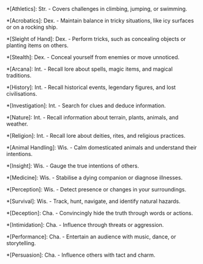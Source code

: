 *[Athletics]: Str. - Covers challenges in climbing, jumping, or swimming.

*[Acrobatics]: Dex. - Maintain balance in tricky situations, like icy surfaces or on a rocking ship.

*[Sleight of Hand]: Dex. - Perform tricks, such as concealing objects or planting items on others.

*[Stealth]: Dex. - Conceal yourself from enemies or move unnoticed.

*[Arcana]: Int. - Recall lore about spells, magic items, and magical traditions.

*[History]: Int. - Recall historical events, legendary figures, and lost civilisations.

*[Investigation]: Int. - Search for clues and deduce information.

*[Nature]: Int. - Recall information about terrain, plants, animals, and weather.

*[Religion]: Int. - Recall lore about deities, rites, and religious practices.

*[Animal Handling]: Wis. - Calm domesticated animals and understand their intentions.

*[Insight]: Wis. - Gauge the true intentions of others.

*[Medicine]: Wis. - Stabilise a dying companion or diagnose illnesses.

*[Perception]: Wis. - Detect presence or changes in your surroundings.

*[Survival]: Wis. - Track, hunt, navigate, and identify natural hazards.

*[Deception]: Cha. - Convincingly hide the truth through words or actions.

*[Intimidation]: Cha. - Influence through threats or aggression.

*[Performance]: Cha. - Entertain an audience with music, dance, or storytelling.

*[Persuasion]: Cha. - Influence others with tact and charm.
